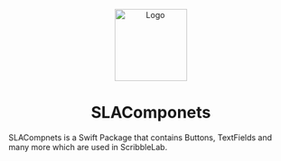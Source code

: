 <p align="center">
  <img src="https://github.com/ScribbleLabApp/ScribbleLab/assets/129311622/d0f29969-ca3a-42c8-91d4-a3d437226ed9" alt="Logo" height="128">
  <h1 align="center">SLAComponets</h1>
</p>

SLACompnets is a Swift Package that contains Buttons, TextFields and many more which are used in ScribbleLab.
